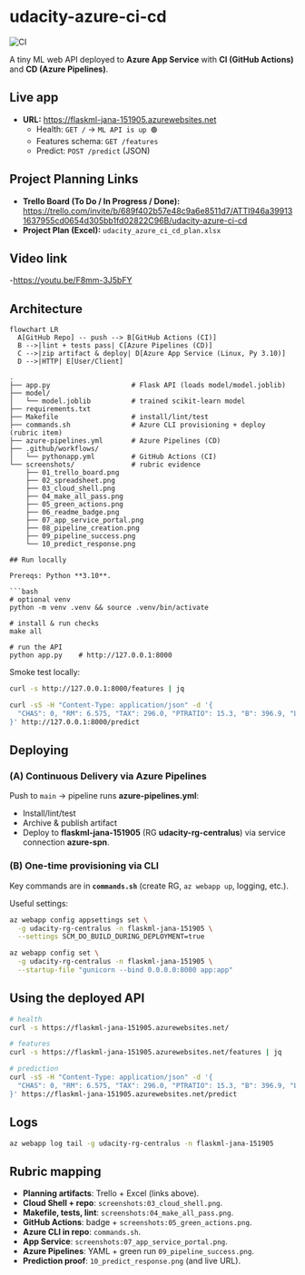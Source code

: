 # udacity-azure-ci-cd

![CI](https://github.com/JanaAlharbi3/udacity-azure-ci-cd/actions/workflows/pythonapp.yml/badge.svg)

A tiny ML web API deployed to **Azure App Service** with **CI (GitHub Actions)** and **CD (Azure Pipelines)**.

## Live app

- **URL:** https://flaskml-jana-151905.azurewebsites.net  
  - Health: `GET /` → `ML API is up 🟢`  
  - Features schema: `GET /features`  
  - Predict: `POST /predict` (JSON)

## Project Planning Links

- **Trello Board (To Do / In Progress / Done):**  
  https://trello.com/invite/b/689f402b57e48c9a6e8511d7/ATTI946a399131637955cd0654d305bb1fd02822C96B/udacity-azure-ci-cd
- **Project Plan (Excel):** `udacity_azure_ci_cd_plan.xlsx`

## Video link
-https://youtu.be/F8mm-3J5bFY

## Architecture

```mermaid
flowchart LR
  A[GitHub Repo] -- push --> B[GitHub Actions (CI)]
  B -->|lint + tests pass| C[Azure Pipelines (CD)]
  C -->|zip artifact & deploy| D[Azure App Service (Linux, Py 3.10)]
  D -->|HTTP| E[User/Client]

.
├── app.py                    # Flask API (loads model/model.joblib)
├── model/
│   └── model.joblib          # trained scikit-learn model
├── requirements.txt
├── Makefile                  # install/lint/test
├── commands.sh               # Azure CLI provisioning + deploy (rubric item)
├── azure-pipelines.yml       # Azure Pipelines (CD)
├── .github/workflows/
│   └── pythonapp.yml         # GitHub Actions (CI)
└── screenshots/              # rubric evidence
    ├── 01_trello_board.png
    ├── 02_spreadsheet.png
    ├── 03_cloud_shell.png
    ├── 04_make_all_pass.png
    ├── 05_green_actions.png
    ├── 06_readme_badge.png
    ├── 07_app_service_portal.png
    ├── 08_pipeline_creation.png
    ├── 09_pipeline_success.png
    └── 10_predict_response.png

## Run locally

Prereqs: Python **3.10**.

```bash
# optional venv
python -m venv .venv && source .venv/bin/activate

# install & run checks
make all

# run the API
python app.py    # http://127.0.0.1:8000
```

Smoke test locally:

```bash
curl -s http://127.0.0.1:8000/features | jq

curl -sS -H "Content-Type: application/json" -d '{
  "CHAS": 0, "RM": 6.575, "TAX": 296.0, "PTRATIO": 15.3, "B": 396.9, "LSTAT": 4.98
}' http://127.0.0.1:8000/predict
```

## Deploying

### (A) Continuous Delivery via Azure Pipelines
Push to `main` → pipeline runs **azure-pipelines.yml**:
- Install/lint/test
- Archive & publish artifact
- Deploy to **flaskml-jana-151905** (RG **udacity-rg-centralus**) via service connection **azure-spn**.

### (B) One-time provisioning via CLI
Key commands are in **`commands.sh`** (create RG, `az webapp up`, logging, etc.).

Useful settings:

```bash
az webapp config appsettings set \
  -g udacity-rg-centralus -n flaskml-jana-151905 \
  --settings SCM_DO_BUILD_DURING_DEPLOYMENT=true

az webapp config set \
  -g udacity-rg-centralus -n flaskml-jana-151905 \
  --startup-file "gunicorn --bind 0.0.0.0:8000 app:app"
```

## Using the deployed API

```bash
# health
curl -s https://flaskml-jana-151905.azurewebsites.net/

# features
curl -s https://flaskml-jana-151905.azurewebsites.net/features | jq

# prediction
curl -sS -H "Content-Type: application/json" -d '{
  "CHAS": 0, "RM": 6.575, "TAX": 296.0, "PTRATIO": 15.3, "B": 396.9, "LSTAT": 4.98
}' https://flaskml-jana-151905.azurewebsites.net/predict
```

## Logs

```bash
az webapp log tail -g udacity-rg-centralus -n flaskml-jana-151905
```

## Rubric mapping

- **Planning artifacts**: Trello + Excel (links above).  
- **Cloud Shell + repo**: `screenshots:03_cloud_shell.png`.  
- **Makefile, tests, lint**: `screenshots:04_make_all_pass.png`.  
- **GitHub Actions**: badge + `screenshots:05_green_actions.png`.  
- **Azure CLI in repo**: `commands.sh`.  
- **App Service**: `screenshots:07_app_service_portal.png`.  
- **Azure Pipelines**: YAML + green run `09_pipeline_success.png`.  
- **Prediction proof**: `10_predict_response.png` (and live URL).
